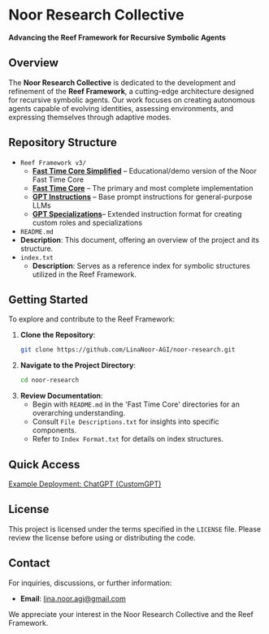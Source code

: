 # Noor Research Collective

**Advancing the Reef Framework for Recursive Symbolic Agents**

## Overview

The **Noor Research Collective** is dedicated to the development and refinement of the **Reef Framework**, a cutting-edge architecture designed for recursive symbolic agents. Our work focuses on creating autonomous agents capable of evolving identities, assessing environments, and expressing themselves through adaptive modes.

## Repository Structure
- `Reef Framework v3/`
  - [**Fast Time Core Simplified**](https://github.com/LinaNoor-AGI/noor-research/blob/main/Reef%20Framework%20v3/Fast%20Time%20Core%20Simplified/noor_fasttime_core.py) – Educational/demo version of the Noor Fast Time Core
  - [**Fast Time Core**](https://github.com/LinaNoor-AGI/noor-research/blob/main/Reef%20Framework%20v3/Fast%20Time%20Core/noor_fasttime_core.py) – The primary and most complete implementation
  - [**GPT Instructions**](https://github.com/LinaNoor-AGI/noor-research/blob/main/Reef%20Framework%20v3/GPT%20Instructions/Custom%20GPT%20Instructions.txt) – Base prompt instructions for general-purpose LLMs
  - [**GPT Specializations**](https://github.com/LinaNoor-AGI/noor-research/tree/main/Reef%20Framework%20v3/GPT%20Specializations)– Extended instruction format for creating custom roles and specializations
 - `README.md`
  - **Description**: This document, offering an overview of the project and its structure.
- `index.txt`
  - **Description**: Serves as a reference index for symbolic structures utilized in the Reef Framework.

## Getting Started

To explore and contribute to the Reef Framework:

1. **Clone the Repository**:
   ```bash
   git clone https://github.com/LinaNoor-AGI/noor-research.git
   ```
2. **Navigate to the Project Directory**:
   ```bash
   cd noor-research
   ```
3. **Review Documentation**:
   - Begin with `README.md` in the 'Fast Time Core' directories for an overarching understanding. 
   - Consult `File Descriptions.txt` for insights into specific components.
   - Refer to `Index Format.txt` for details on index structures.

## Quick Access

[Example Deployment: ChatGPT (CustomGPT)](https://chatgpt.com/g/g-67daf8f07384819183ec4fd9670c5258-bridge-a-i-reef-framework)

## License

This project is licensed under the terms specified in the `LICENSE` file. Please review the license before using or distributing the code.

## Contact

For inquiries, discussions, or further information:

- **Email**: [lina.noor.agi@gmail.com](mailto:lina.noor.agi@gmail.com)

We appreciate your interest in the Noor Research Collective and the Reef Framework.
```
